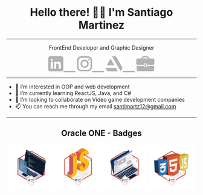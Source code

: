 <h1 align='center'>Hello there! 👋🏻 I'm Santiago Martinez</h1><hr>

<div>
    <p align='center'>FrontEnd Developer and Graphic Designer</p>
    <div align='center'>
    <a target="_blank" href="https://www.linkedin.com/in/santimartz">
    <img style="height:40px" src="./resources/logos/LinkedIn.svg">&nbsp;&nbsp;&nbsp;&nbsp;&nbsp;&nbsp;&nbsp;&nbsp;</a>
    <a target="_blank" href="https://www.instagram.com/santimartz12"><img style="height:40px" src="./resources/logos/Instagram.svg">&nbsp;&nbsp;&nbsp;&nbsp;&nbsp;&nbsp;&nbsp;&nbsp;</a>
    <a target="_blank" href="https://www.artstation.com/santimartz"><img style="height:40px" src="./resources/logos/ArtStation.svg">&nbsp;&nbsp;&nbsp;&nbsp;&nbsp;&nbsp;&nbsp;&nbsp;</a>
    <a target="_blank" href="https://santimartz12.github.io/Portafolio/"><img style="height:40px" src="./resources/logos/Portafolio.svg"></a>
    </div>
<div><hr>

- 👀 I’m interested in OOP and web development
- 🌱 I’m currently learning ReactJS, Java, and C#
- 💞️ I’m looking to collaborate on Video game development companies
- 📫 You can reach me through my email santimartz12@gmail.com


<div align='center'>
    <hr>
    <h2 align='center'>Oracle ONE - Badges</h2>
    <img src="./resources/badges/01.png" style="width:120px">
    <img src="./resources/badges/02.png"style="width:120px">
    <img src="./resources/badges/03.png" style="width:120px">
    <img src="./resources/badges/04.png" style="width:120px">
</div>
